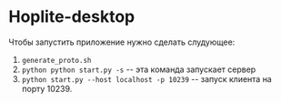 # Hoplite-desktop
Чтобы запустить приложение нужно сделать слудующее:
1) `generate_proto.sh`
2) `python python start.py -s` -- эта команда запускает сервер
3) `python start.py --host localhost -p 10239` -- запуск клиента на порту 10239.

